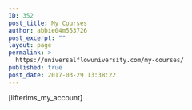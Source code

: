 ```yaml
---
ID: 352
post_title: My Courses
author: abbie04m553726
post_excerpt: ""
layout: page
permalink: >
  https://universalflowuniversity.com/my-courses/
published: true
post_date: 2017-03-29 13:38:22
---
```

[lifterlms_my_account]